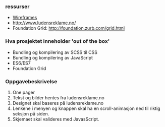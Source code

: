 ### ressurser
- [Wireframes](images/wireframes-oppgave.jpg)
- http://www.ludensreklame.no/
- Foundation Grid: http://foundation.zurb.com/grid.html

### Hva prosjektet inneholder 'out of the box'

- Bundling og kompilering av SCSS til CSS
- Bundling og kompilering av JavaScript
- ES6/ES7
- Foundation Grid

### Oppgavebeskrivelse
1. One pager
2. Tekst og bilder hentes fra ludensreklame.no
3. Designet skal baseres på ludensreklame.no
4. Lenkene i menyen og knappen skal ha en scroll-animasjon ned til riktig seksjon på siden.
5. Skjemaet skal valideres med JavasScript.
